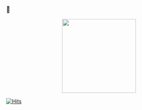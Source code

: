 ###  👋

<center><img src="https://i.imgur.com/pwP1M5o.gif" width="200" height="200"></center>

[![Hits](https://hits.seeyoufarm.com/api/count/incr/badge.svg?url=https%3A%2F%2Fgithub.com%2Fsanhee%2Fsanhee&count_bg=%2379C83D&title_bg=%23555555&icon=pinboard.svg&icon_color=%23E7E7E7&title=hit&edge_flat=false)](https://hits.seeyoufarm.com)



<!--
**sanhee/sanhee** is a ✨ _special_ ✨ repository because its `README.md` (this file) appears on your GitHub profile.

Here are some ideas to get you started:

- 🔭 I’m currently working on ...
- 🌱 I’m currently learning ...
- 👯 I’m looking to collaborate on ...
- 🤔 I’m looking for help with ...
- 💬 Ask me about ...
- 📫 How to reach me: ...
- 😄 Pronouns: ...
- ⚡ Fun fact: ...
-->
